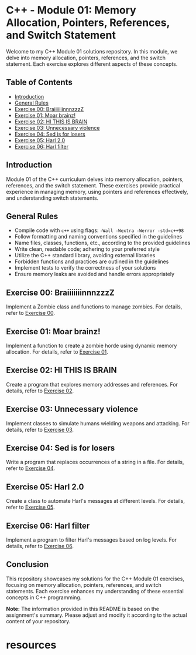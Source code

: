 # C++ - Module 01: Memory Allocation, Pointers, References, and Switch Statement

Welcome to my C++ Module 01 solutions repository. In this module, we delve into memory allocation, pointers, references, and the switch statement. Each exercise explores different aspects of these concepts.

## Table of Contents

- [Introduction](#introduction)
- [General Rules](#general-rules)
- [Exercise 00: BraiiiiiiinnnzzzZ](#exercise-00-braiiiiiiinnnzzzz)
- [Exercise 01: Moar brainz!](#exercise-01-moar-brainz)
- [Exercise 02: HI THIS IS BRAIN](#exercise-02-hi-this-is-brain)
- [Exercise 03: Unnecessary violence](#exercise-03-unnecessary-violence)
- [Exercise 04: Sed is for losers](#exercise-04-sed-is-for-losers)
- [Exercise 05: Harl 2.0](#exercise-05-harl-20)
- [Exercise 06: Harl filter](#exercise-06-harl-filter)

## Introduction

Module 01 of the C++ curriculum delves into memory allocation, pointers, references, and the switch statement. These exercises provide practical experience in managing memory, using pointers and references effectively, and understanding switch statements.

## General Rules

- Compile code with `c++` using flags: `-Wall -Wextra -Werror -std=c++98`
- Follow formatting and naming conventions specified in the guidelines
- Name files, classes, functions, etc., according to the provided guidelines
- Write clean, readable code; adhering to your preferred style
- Utilize the C++ standard library, avoiding external libraries
- Forbidden functions and practices are outlined in the guidelines
- Implement tests to verify the correctness of your solutions
- Ensure memory leaks are avoided and handle errors appropriately

## Exercise 00: BraiiiiiiinnnzzzZ

Implement a Zombie class and functions to manage zombies. For details, refer to [Exercise 00](ex00/README.md).

## Exercise 01: Moar brainz!

Implement a function to create a zombie horde using dynamic memory allocation. For details, refer to [Exercise 01](ex01/README.md).

## Exercise 02: HI THIS IS BRAIN

Create a program that explores memory addresses and references. For details, refer to [Exercise 02](ex02/README.md).

## Exercise 03: Unnecessary violence

Implement classes to simulate humans wielding weapons and attacking. For details, refer to [Exercise 03](ex03/README.md).

## Exercise 04: Sed is for losers

Write a program that replaces occurrences of a string in a file. For details, refer to [Exercise 04](ex04/README.md).

## Exercise 05: Harl 2.0

Create a class to automate Harl's messages at different levels. For details, refer to [Exercise 05](ex05/README.md).

## Exercise 06: Harl filter

Implement a program to filter Harl's messages based on log levels. For details, refer to [Exercise 06](ex06/README.md).

## Conclusion

This repository showcases my solutions for the C++ Module 01 exercises, focusing on memory allocation, pointers, references, and switch statements. Each exercise enhances my understanding of these essential concepts in C++ programming.

**Note:** The information provided in this README is based on the assignment's summary. Please adjust and modify it according to the actual content of your repository.

<h1>resources</h1>
